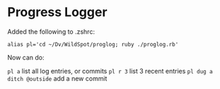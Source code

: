 # Progress Logger


Added the following to .zshrc:

`alias pl='cd ~/Dv/WildSpot/proglog; ruby ./proglog.rb'`

Now can do:
  
`pl a` list all log entries, or commits
`pl r 3` list 3 recent entries
`pl dug a ditch @outside` add a new commit
